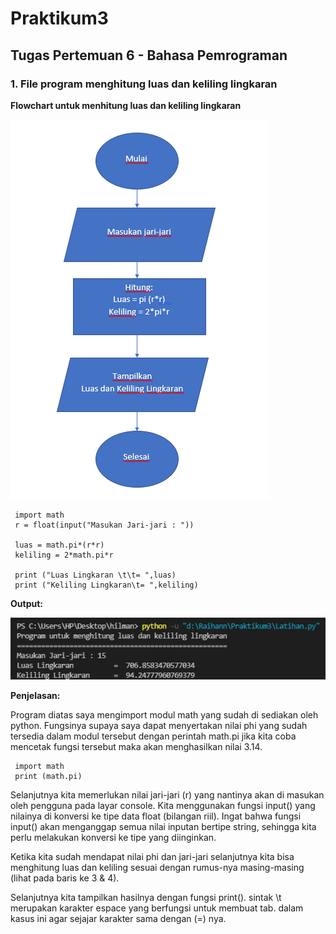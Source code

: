 # Praktikum3
## Tugas Pertemuan 6 - Bahasa Pemrograman

### 1. File program menghitung luas dan keliling lingkaran
**Flowchart untuk menhitung luas dan keliling lingkaran**

![Gambar 2](screenshoot/ss2.png)

```
 import math
 r = float(input("Masukan Jari-jari : "))

 luas = math.pi*(r*r)
 keliling = 2*math.pi*r
   
 print ("Luas Lingkaran \t\t= ",luas)
 print ("Keliling Lingkaran\t= ",keliling)
```
**Output:**

![Gambar 1](screenshoot/ss1.png)

**Penjelasan:**

Program diatas saya mengimport modul math yang sudah di sediakan oleh python. Fungsinya supaya saya dapat menyertakan nilai phi yang sudah tersedia dalam modul tersebut dengan perintah math.pi jika kita coba mencetak fungsi tersebut maka akan menghasilkan nilai 3.14.
```
 import math
 print (math.pi)
```
Selanjutnya kita memerlukan nilai jari-jari (r) yang nantinya akan di masukan oleh pengguna pada layar console. Kita menggunakan fungsi input() yang nilainya di konversi ke tipe data float (bilangan riil). Ingat bahwa fungsi input() akan menganggap semua nilai inputan bertipe string, sehingga kita perlu melakukan konversi ke tipe yang diinginkan.

Ketika kita sudah mendapat nilai phi dan jari-jari selanjutnya kita bisa menghitung luas dan keliling sesuai dengan rumus-nya masing-masing (lihat pada baris ke 3 & 4).

Selanjutnya kita tampilkan hasilnya dengan fungsi print(). sintak \t merupakan karakter espace yang berfungsi untuk membuat tab. dalam kasus ini agar sejajar karakter sama dengan (=) nya.
